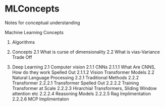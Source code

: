 # MLConcepts
Notes for conceptual understanding 

Machine Learning Concepts

1. Algorithms
2. Concepts
  2.1 What is curse of dimensionality
  2.2 What is vias-Variance Trade Off

2. Deep Learning
  2.1 Computer vision
    2.1.1 CNNs
      2.1.1.1 What Are CNNS, How do they work Spelled Out
      2.1.1.2 Vision Transformer Models
  2.2 Natural Language Processing
    2.2.1 Traditional Methods
    2.2.2 Transformer
      2.2.2.1 Transformer Spelled Out
      2.2.2.2 Training Transformer at Scale
      2.2.2.3 Hirarchial Transformers, Sliding Window attention etc
      2.2.2.4 Reasoning Models
      2.2.2.5 Rag Implimentation
      2.2.2.6 MCP Implimentaton

